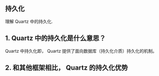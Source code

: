 ## 持久化

理解 Quartz 中的持久化.

## 1. Quartz 中的持久化是什么意思？

Quartz 中持久化即， Quartz 提供了面向数据库（持久化介质）持久化的机制。

## 2. 和其他框架相比， Quartz 的持久化优势


